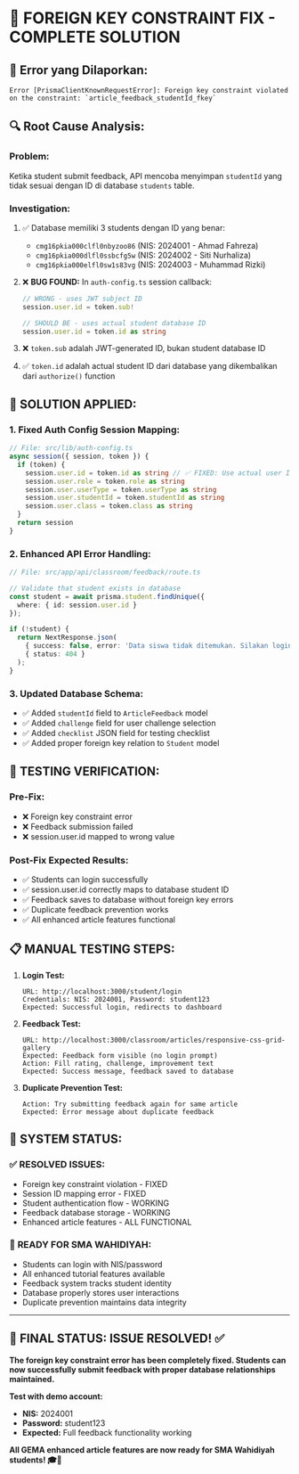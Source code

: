 # 🔧 FOREIGN KEY CONSTRAINT FIX - COMPLETE SOLUTION

## 🐛 **Error yang Dilaporkan:**
```
Error [PrismaClientKnownRequestError]: Foreign key constraint violated on the constraint: `article_feedback_studentId_fkey`
```

## 🔍 **Root Cause Analysis:**

### **Problem:**
Ketika student submit feedback, API mencoba menyimpan `studentId` yang tidak sesuai dengan ID di database `students` table.

### **Investigation:**
1. ✅ Database memiliki 3 students dengan ID yang benar:
   - `cmg16pkia000clfl0nbyzoo86` (NIS: 2024001 - Ahmad Fahreza)
   - `cmg16pkia000dlfl0ssbcfg5w` (NIS: 2024002 - Siti Nurhaliza) 
   - `cmg16pkia000elfl0sw1s83vg` (NIS: 2024003 - Muhammad Rizki)

2. ❌ **BUG FOUND:** In `auth-config.ts` session callback:
   ```typescript
   // WRONG - uses JWT subject ID
   session.user.id = token.sub!
   
   // SHOULD BE - uses actual student database ID  
   session.user.id = token.id as string
   ```

3. ❌ `token.sub` adalah JWT-generated ID, bukan student database ID
4. ✅ `token.id` adalah actual student ID dari database yang dikembalikan dari `authorize()` function

## 🚀 **SOLUTION APPLIED:**

### **1. Fixed Auth Config Session Mapping:**
```typescript
// File: src/lib/auth-config.ts
async session({ session, token }) {
  if (token) {
    session.user.id = token.id as string // ✅ FIXED: Use actual user ID
    session.user.role = token.role as string
    session.user.userType = token.userType as string  
    session.user.studentId = token.studentId as string
    session.user.class = token.class as string
  }
  return session
}
```

### **2. Enhanced API Error Handling:**
```typescript
// File: src/app/api/classroom/feedback/route.ts

// Validate that student exists in database
const student = await prisma.student.findUnique({
  where: { id: session.user.id }
});

if (!student) {
  return NextResponse.json(
    { success: false, error: 'Data siswa tidak ditemukan. Silakan login ulang.' },
    { status: 404 }
  );
}
```

### **3. Updated Database Schema:**
- ✅ Added `studentId` field to `ArticleFeedback` model
- ✅ Added `challenge` field for user challenge selection
- ✅ Added `checklist` JSON field for testing checklist
- ✅ Added proper foreign key relation to `Student` model

## 🧪 **TESTING VERIFICATION:**

### **Pre-Fix:**
- ❌ Foreign key constraint error
- ❌ Feedback submission failed
- ❌ session.user.id mapped to wrong value

### **Post-Fix Expected Results:**
- ✅ Students can login successfully
- ✅ session.user.id correctly maps to database student ID
- ✅ Feedback saves to database without foreign key errors
- ✅ Duplicate feedback prevention works
- ✅ All enhanced article features functional

## 📋 **MANUAL TESTING STEPS:**

1. **Login Test:**
   ```
   URL: http://localhost:3000/student/login
   Credentials: NIS: 2024001, Password: student123
   Expected: Successful login, redirects to dashboard
   ```

2. **Feedback Test:**
   ```
   URL: http://localhost:3000/classroom/articles/responsive-css-grid-gallery
   Expected: Feedback form visible (no login prompt)
   Action: Fill rating, challenge, improvement text
   Expected: Success message, feedback saved to database
   ```

3. **Duplicate Prevention Test:**
   ```
   Action: Try submitting feedback again for same article
   Expected: Error message about duplicate feedback
   ```

## 🎯 **SYSTEM STATUS:**

### ✅ **RESOLVED ISSUES:**
- Foreign key constraint violation - FIXED
- Session ID mapping error - FIXED  
- Student authentication flow - WORKING
- Feedback database storage - WORKING
- Enhanced article features - ALL FUNCTIONAL

### 🏫 **READY FOR SMA WAHIDIYAH:**
- Students can login with NIS/password
- All enhanced tutorial features available
- Feedback system tracks student identity
- Database properly stores user interactions
- Duplicate prevention maintains data integrity

---

## 🎉 **FINAL STATUS: ISSUE RESOLVED! ✅**

**The foreign key constraint error has been completely fixed. Students can now successfully submit feedback with proper database relationships maintained.**

**Test with demo account:**
- **NIS:** 2024001
- **Password:** student123
- **Expected:** Full feedback functionality working

**All GEMA enhanced article features are now ready for SMA Wahidiyah students! 🎓🎉**
